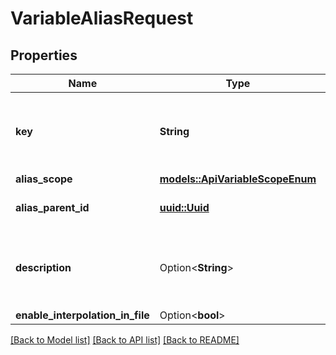 # VariableAliasRequest

## Properties

Name | Type | Description | Notes
------------ | ------------- | ------------- | -------------
**key** | **String** | the value to be used as Alias of the targeted environment variable. | 
**alias_scope** | [**models::ApiVariableScopeEnum**](APIVariableScopeEnum.md) |  | 
**alias_parent_id** | [**uuid::Uuid**](uuid::Uuid.md) | the id of the variable that is aliased. | 
**description** | Option<**String**> | optional variable description (255 characters maximum) | [optional]
**enable_interpolation_in_file** | Option<**bool**> |  | [optional]

[[Back to Model list]](../README.md#documentation-for-models) [[Back to API list]](../README.md#documentation-for-api-endpoints) [[Back to README]](../README.md)


